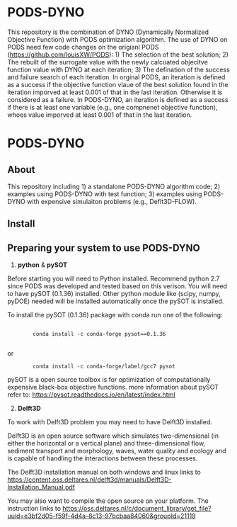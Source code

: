 # PODS-DYNO
This repository is the combination of DYNO (Dynamically Normalized Objective Function) with PODS optimization algorithm. The use of DYNO on PODS need few code changes on the origianl PODS (https://github.com/louisXW/PODS): 1) The selection of the best solution; 2) The rebuilt of the surrogate value with the newly calcuated objecitve function value with DYNO at each iteration; 3) The defination of the success and failure search of each iteration. In orginal PODS, an iteration is defined as a success if the objective function vlaue of the best solution found in the iteration imporved at least 0.001 of that in the last iteration. Otherwise it is considered as a failure. In PODS-DYNO, an iteration is defined as a success if there is at least one variable (e.g., one compnenet objective function), whoes value imporved at least 0.001 of that in the last iteration.


# PODS-DYNO

## About

This repository including 1) a standalone PODS-DYNO algorithm code; 2) examples using PODS-DYNO with test function; 3) examples using PODS-DYNO with expensive simulaiton problems (e.g., Deflt3D-FLOW). 

## Install

Preparing your system to use PODS-DYNO
------------------------------------

1. **python** & **pySOT**

Before starting you will need to Python installed. Recommend python 2.7 since PODS was developed and tested based on this verison.
You will need to have pySOT (0.1.36) installed. Other python module like (scipy, numpy, pyDOE) needed will be installed automatically once the pySOT is installed.

To install the pySOT (0.1.36) package with conda run one of the following:

```

		conda install -c conda-forge pysot==0.1.36
		
```
or
```
		conda install -c conda-forge/label/gcc7 pysot
```

pySOT is a open source toolbox is for optimization of computationally expensive black-box objective functions. 
more information about pySOT refer to: https://pysot.readthedocs.io/en/latest/index.html


2. **Delft3D**

To work with Delft3D problem you may need to have Delft3D installed.

Delft3D is an open source software which simulates two-dimensional (in either the horizontal or a vertical plane) and three-dimensional flow, sediment transport and morphology, waves, water quality and ecology and is capable of handling the interactions between these processes.

The Delft3D installation manual on both windows and linux links to https://content.oss.deltares.nl/delft3d/manuals/Delft3D-Installation_Manual.pdf

You may also want to compile the open source on your platform. The instruction links to https://oss.deltares.nl/c/document_library/get_file?uuid=e3bf2d05-f59f-4d4a-8c13-97bcbaa84060&groupId=21119


